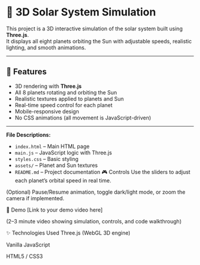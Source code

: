 # 🌌 3D Solar System Simulation

This project is a 3D interactive simulation of the solar system built using **Three.js**.  
It displays all eight planets orbiting the Sun with adjustable speeds, realistic lighting, and smooth animations.

---

## 🚀 Features

- 3D rendering with **Three.js**
- All 8 planets rotating and orbiting the Sun
- Realistic textures applied to planets and Sun
- Real-time speed control for each planet
- Mobile-responsive design
- No CSS animations (all movement is JavaScript-driven)

---

**File Descriptions:**
- `index.html` – Main HTML page
- `main.js` – JavaScript logic with Three.js
- `styles.css` – Basic styling
- `assets/` – Planet and Sun textures
- `README.md` – Project documentation
🎮 Controls
Use the sliders to adjust each planet’s orbital speed in real time.

(Optional) Pause/Resume animation, toggle dark/light mode, or zoom the camera if implemented.

🎥 Demo
[Link to your demo video here]

(2–3 minute video showing simulation, controls, and code walkthrough)

✨ Technologies Used
Three.js (WebGL 3D engine)

Vanilla JavaScript

HTML5 / CSS3
